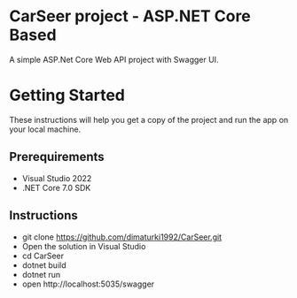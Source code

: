 ﻿# CarSeer project - ASP.NET Core Based
A simple ASP.Net Core Web API project with Swagger UI.

# Getting Started
These instructions will help you get a copy of the project and run the app on your local machine.

## Prerequirements
* Visual Studio 2022
* .NET Core 7.0 SDK

## Instructions
* git clone https://github.com/dimaturki1992/CarSeer.git
* Open the solution in Visual Studio
* cd CarSeer
* dotnet build
* dotnet run
* open http://localhost:5035/swagger
